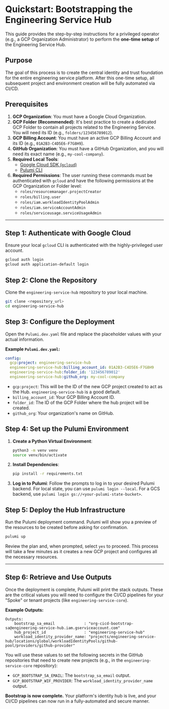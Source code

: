 # Quickstart: Bootstrapping the Engineering Service Hub

This guide provides the step-by-step instructions for a privileged operator (e.g., a GCP Organization Administrator) to perform the **one-time setup** of the Engineering Service Hub.

## Purpose

The goal of this process is to create the central identity and trust foundation for the entire engineering service platform. After this one-time setup, all subsequent project and environment creation will be fully automated via CI/CD.

## Prerequisites

1.  **GCP Organization**: You must have a Google Cloud Organization.
2.  **GCP Folder (Recommended)**: It's best practice to create a dedicated GCP Folder to contain all projects related to the Engineering Service. You will need its ID (e.g., `folders/123456789012`).
3.  **GCP Billing Account**: You must have an active GCP Billing Account and its ID (e.g., `01A2B3-C4D5E6-F7G8H9`).
4.  **GitHub Organization**: You must have a GitHub Organization, and you will need its exact name (e.g., `my-cool-company`).
5.  **Required Local Tools**:
    *   [Google Cloud SDK (`gcloud`)](https://cloud.google.com/sdk/docs/install)
    *   [Pulumi CLI](https://www.pulumi.com/docs/get-started/install/)
6.  **Required Permissions**: The user running these commands must be authenticated with `gcloud` and have the following permissions at the GCP Organization or Folder level:
    *   `roles/resourcemanager.projectCreator`
    *   `roles/billing.user`
    *   `roles/iam.workloadIdentityPoolAdmin`
    *   `roles/iam.serviceAccountAdmin`
    *   `roles/serviceusage.serviceUsageAdmin`

---

## Step 1: Authenticate with Google Cloud

Ensure your local `gcloud` CLI is authenticated with the highly-privileged user account.

```bash
gcloud auth login
gcloud auth application-default login
```

## Step 2: Clone the Repository

Clone the `engineering-service-hub` repository to your local machine.

```bash
git clone <repository_url>
cd engineering-service-hub
```

## Step 3: Configure the Deployment

Open the `Pulumi.dev.yaml` file and replace the placeholder values with your actual information.

**Example `Pulumi.dev.yaml`:**
```yaml
config:
  gcp:project: engineering-service-hub
  engineering-service-hub:billing_account_id: 01A2B3-C4D5E6-F7G8H9
  engineering-service-hub:folder_id: '123456789012'
  engineering-service-hub:github_org: my-cool-company
```

*   `gcp:project`: This will be the ID of the new GCP project created to act as the Hub. `engineering-service-hub` is a good default.
*   `billing_account_id`: Your GCP Billing Account ID.
*   `folder_id`: The ID of the GCP Folder where the hub project will be created.
*   `github_org`: Your organization's name on GitHub.

## Step 4: Set up the Pulumi Environment

1.  **Create a Python Virtual Environment**:
    ```bash
    python3 -m venv venv
    source venv/bin/activate
    ```

2.  **Install Dependencies**:
    ```bash
    pip install -r requirements.txt
    ```

3.  **Log in to Pulumi**:
    Follow the prompts to log in to your desired Pulumi backend. For local state, you can use `pulumi login --local`. For a GCS backend, use `pulumi login gs://<your-pulumi-state-bucket>`.

## Step 5: Deploy the Hub Infrastructure

Run the Pulumi deployment command. Pulumi will show you a preview of the resources to be created before asking for confirmation.

```bash
pulumi up
```

Review the plan and, when prompted, select `yes` to proceed. This process will take a few minutes as it creates a new GCP project and configures all the necessary resources.

---

## Step 6: Retrieve and Use Outputs

Once the deployment is complete, Pulumi will print the stack outputs. These are the critical values you will need to configure the CI/CD pipelines for your "Spoke" or tenant projects (like `engineering-service-core`).

**Example Outputs:**
```
Outputs:
    bootstrap_sa_email             : "org-cicd-bootstrap-sa@engineering-service-hub.iam.gserviceaccount.com"
    hub_project_id                 : "engineering-service-hub"
    workload_identity_provider_name: "projects/engineering-service-hub/locations/global/workloadIdentityPools/github-pool/providers/github-provider"
```

You will use these values to set the following secrets in the GitHub repositories that need to create new projects (e.g., in the `engineering-service-core` repository):

*   `GCP_BOOTSTRAP_SA_EMAIL`: The `bootstrap_sa_email` output.
*   `GCP_BOOTSTRAP_WIF_PROVIDER`: The `workload_identity_provider_name` output.

**Bootstrap is now complete.** Your platform's identity hub is live, and your CI/CD pipelines can now run in a fully-automated and secure manner.
